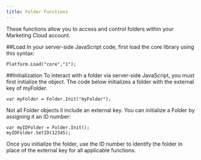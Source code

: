 ```yaml
---
title: Folder Functions
---
```


These functions allow you to access and control folders within your Marketing Cloud account.

##Load
In your server-side JavaScript code, first load the core library using this syntax:
```
Platform.Load("core","1");
```
##Initialization
To interact with a folder via server-side JavaScript, you must first initialize the object. The code below initializes a folder with the external key of myFolder.
```
var myFolder = Folder.Init("myFolder");
```
Not all Folder objects ll include an external key. You can initialize a Folder by assigning it an ID number:
```
var myIDFolder = Folder.Init();
myIDFolder.SetID(12345);
```
Once you initialize the folder, use the ID number to identify the folder in place of the external key for all applicable functions.
